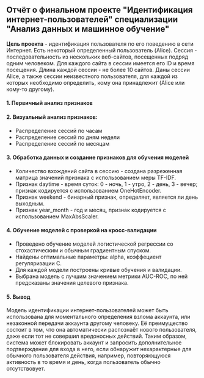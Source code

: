 Отчёт о финальном проекте "Идентификация интернет-пользователей" специализации "Анализ данных и машинное обучение"
-----------------------------------
**Цель проекта** - идентификация пользователя по его поведению в сети Интернет. Есть некоторый определенный пользователь (Alice).
Сессия - последовательность из нескольких веб-сайтов, посещенных подряд одним человеком. Для каждого сайта в сессии имеется его ID и время посещения. 
Длина каждой сессии - не более 10 сайтов.
Даны сессии Alice, а также сессии неизвестного пользователя, для каждой из которых необходимо определить, 
кому она принадлежит (Alice или кому-то другому).
#### 1. Первичный анализ признаков 
#### 2. Визуальный анализ признаков: 
  * Распределение сессий по часам 
  * Распределение сессий по дням недели
  * Распределение сессий по месяцам
#### 3. Обработка данных и создание признаков для обучения моделей
* Количество вхождений сайта в сессию - создана разреженная матрица значений признака с использованием меры TF-IDF.
* Признак daytime - время суток: 0 - ночь, 1 - утро, 2 - день, 3 - вечер; признак кодируется с использованием OneHotEncoder.
* Признак weekend - бинарный признак, определяет, является ли день выходным. 
* Признак year_month - год и месяц, признак кодируется с использованием MaxAbsScaler.
#### 4. Обучение моделей с проверкой на кросс-валидации
* Проведено обучение моделей логистической регрессии со стохастическим и обычным градиентным спуском.
* Найдены оптимальные параметры: alpha, коэффециент регуляризации C.
* Для каждой модели построены кривые обучения и валидации. 
* Выбрана модель с лучшим значением метрики AUC-ROC, по ней предсказаны значения целевого признака.
#### 5. Вывод
Модель идентификации интернет-пользователей может быть использована для моментального определения взлома аккаунта, или незаконной передачи аккаунта другому человеку. Её преимущество состоит в том, что она автоматически распознаёт нового пользователя, даже если тот не совершил вредоносных действий. Таким образом, система может блокировать аккаунт и запросить дополнительное подтверждение для входа в него, если обнаружит нехарактерные для обычного пользователя действия, например, повторяющуюся активность в то время и день, когда пользователь обычно отсутствовует.
